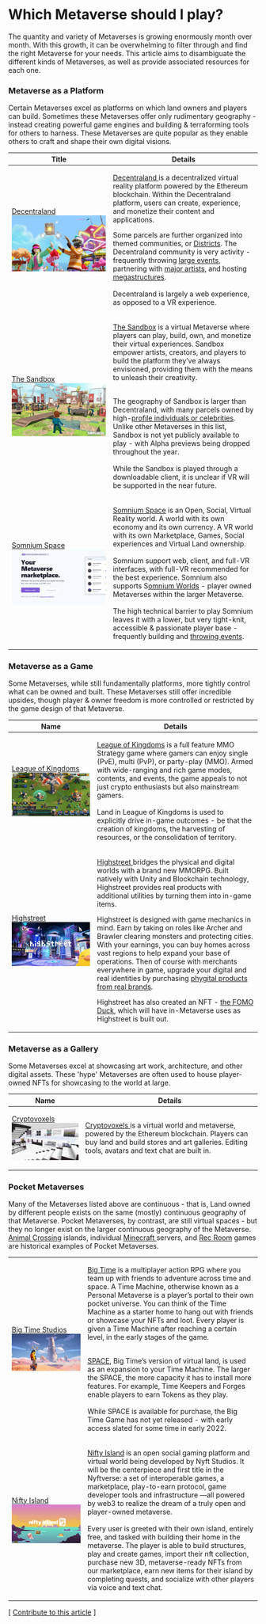 # Which Metaverse should I play?

The quantity and variety of Metaverses is growing enormously month over month. With this growth, it can be overwhelming to filter through and find the right Metaverse for your needs. This article aims to disambiguate the different kinds of Metaverses, as well as provide associated resources for each one.

### Metaverse as a Platform

Certain Metaverses excel as platforms on which land owners and players can build. Sometimes these Metaverses offer only rudimentary geography - instead creating powerful game engines and building & terraforming tools for others to harness. These Metaverses are quite popular as they enable others to craft and shape their own digital visions.&#x20;

| Title                                                                                                                        | Details                                                                                                                                                                                                                                                                                                                                                                                                                                                                                                                                                                                                                                                                                                                                                                                                                                      |
| ---------------------------------------------------------------------------------------------------------------------------- | -------------------------------------------------------------------------------------------------------------------------------------------------------------------------------------------------------------------------------------------------------------------------------------------------------------------------------------------------------------------------------------------------------------------------------------------------------------------------------------------------------------------------------------------------------------------------------------------------------------------------------------------------------------------------------------------------------------------------------------------------------------------------------------------------------------------------------------------- |
| <p><a href="https://docenrtaland.com">Decentraland</a><br><img src="../.gitbook/assets/image (1) (1).png" alt=""><br></p>    | <p><a href="https://docenrtaland.com">Decentraland </a>is a decentralized virtual reality platform powered by the Ethereum blockchain. Within the Decentraland platform, users can create, experience, and monetize their content and applications.</p><p></p><p>Some parcels are further organized into themed communities, or <a href="https://docs.decentraland.org/decentraland/glossary/#district">Districts</a>. The Decentraland community is very activity - frequently throwing <a href="https://events.decentraland.org">large events</a>, partnering with <a href="https://events.decentraland.org/event/?id=746bb7dd-4044-45bd-b87a-b93fcf9ea379">major artists</a>, and hosting <a href="https://nye.wemeta.world">megastructures</a>. <br><br>Decentraland is largely a web experience, as opposed to a VR experience.<br></p> |
| <p><a href="https://www.sandbox.game/en/">The Sandbox</a><br><img src="../.gitbook/assets/image (3) (1) (1).png" alt=""></p> | <p><a href="https://www.sandbox.game/en/">The Sandbox</a> is a virtual Metaverse where players can play, build, own, and monetize their virtual experiences. Sandbox empower artists, creators, and players to build the platform they’ve always envisioned, providing them with the means to unleash their creativity.</p><p><br>The geography of Sandbox is larger than Decentraland, with many parcels owned by high-<a href="https://fortune.com/2021/12/09/snoop-dogg-rapper-metaverse-snoopverse/">profile individuals or celebrities</a>. Unlike other Metaverses in this list, Sandbox is not yet publicly available to play - with Alpha previews being dropped throughout the year.<br><br>While the Sandbox is played through a downloadable client, it is unclear if VR will be supported in the near future. <br></p>           |
| <p><a href="https://somniumspace.com">Somnium Space</a><br><img src="../.gitbook/assets/image (9) (1).png" alt=""><br></p>   | <p><a href="https://somniumspace.com">Somnium Space</a> is an Open, Social, Virtual Reality world. A world with its own economy and its own currency. A VR world with its own Marketplace, Games, Social experiences and Virtual Land ownership.<br><br>Somnium support web, client, and full-VR interfaces, with full-VR recommended for the best experience. Somnium also supports S<a href="https://somniumspace.medium.com/announcing-somnium-worlds-somnium-web-blockchain-avatars-slo-details-prices-81ec741e2d3a">omnium Worlds</a> - player owned Metaverses within the larger Metaverse. <br><br>The high technical barrier to play Somnium leaves it with a lower, but very tight-knit, accessible &#x26; passionate player base - frequently building and <a href="https://somniumspace.com/events">throwing events</a>. <br></p> |



### Metaverse as a Game

Some Metaverses, while still fundamentally platforms, more tightly control what can be owned and built. These Metaverses still offer incredible upsides, though player & owner freedom is more controlled or restricted by the game design of that Metaverse.



| Name                                                                                                                                     | Details                                                                                                                                                                                                                                                                                                                                                                                                                                                                                                                                                                                                                                                                                                                                                                                                                                                                                                                                      |
| ---------------------------------------------------------------------------------------------------------------------------------------- | -------------------------------------------------------------------------------------------------------------------------------------------------------------------------------------------------------------------------------------------------------------------------------------------------------------------------------------------------------------------------------------------------------------------------------------------------------------------------------------------------------------------------------------------------------------------------------------------------------------------------------------------------------------------------------------------------------------------------------------------------------------------------------------------------------------------------------------------------------------------------------------------------------------------------------------------- |
| <p><a href="https://www.leagueofkingdoms.com">League of Kingdoms</a><br><img src="../.gitbook/assets/image (11) (1) (1).png" alt=""></p> | <p><a href="https://www.leagueofkingdoms.com/lok">League of Kingdoms</a> is a full feature MMO Strategy game where gamers can enjoy single (PvE), multi (PvP), or party-play (MMO). Armed with wide-ranging and rich game modes, contents, and events, the game appeals to not just crypto enthusiasts but also mainstream gamers.<br><br>Land in League of Kingdoms is used to explicitly drive in-game outcomes - be that the creation of kingdoms, the harvesting of resources, or the consolidation of territory. <br></p>                                                                                                                                                                                                                                                                                                                                                                                                               |
| <p><a href="https://www.highstreet.market">Highstreet</a><br><img src="../.gitbook/assets/image (12) (1).png" alt=""></p>                | <p><a href="https://www.highstreet.market">Highstreet </a>bridges the physical and digital worlds with a brand new MMORPG. Built natively with Unity and Blockchain technology, Highstreet provides real products with additional utilities by turning them into in-game items.</p><p></p><p>Highstreet is designed with game mechanics in mind. Earn by taking on roles like Archer and Brawler clearing monsters and protecting cities. With your earnings, you can buy homes across vast regions to help expand your base of operations. Then of course with merchants everywhere in game, upgrade your digital and real identities by purchasing <a href="https://www.highstreet.market/collectibles">phygital products from real brands</a>.</p><p></p><p>Highstreet has also created an NFT - <a href="https://www.foreverfomoducksquad.com">the FOMO Duck</a>, which will have in-Metaverse uses as Highstreet is built out. <br></p> |



### Metaverse as a Gallery

Some Metaverses excel at showcasing art work, architecture, and other digital assets. These 'hype' Metaverses are often used to house player-owned NFTs for showcasing to the world at large.&#x20;

| Name                                                                                                                      | Details                                                                                                                                                                                                                        |
| ------------------------------------------------------------------------------------------------------------------------- | ------------------------------------------------------------------------------------------------------------------------------------------------------------------------------------------------------------------------------ |
| <p><a href="https://www.cryptovoxels.com">Cryptovoxels</a><br><img src="../.gitbook/assets/image (3) (1).png" alt=""></p> | [Cryptovoxels ](https://www.cryptovoxels.com)is a virtual world and metaverse, powered by the Ethereum blockchain. Players can buy land and build stores and art galleries. Editing tools, avatars and text chat are built in. |



### Pocket Metaverses

Many of the Metaverses listed above are continuous - that is, Land owned by different people exists on the same (mostly) continuous geography of that Metaverse. Pocket Metaverses, by contrast, are still virtual spaces - but they no longer exist on the larger continuous geography of the Metaverse. [Animal Crossing](https://www.animal-crossing.com/new-horizons/) islands, individual [Minecraft ](https://www.minecraft.net/en-us)servers, and [Rec Room](https://recroom.com) games are historical examples of Pocket Metaverses.

|                                                                                                                      |                                                                                                                                                                                                                                                                                                                                                                                                                                                                                                                                                                                                                                                                                                                                                                                                                                                                                                                                                                                              |
| -------------------------------------------------------------------------------------------------------------------- | -------------------------------------------------------------------------------------------------------------------------------------------------------------------------------------------------------------------------------------------------------------------------------------------------------------------------------------------------------------------------------------------------------------------------------------------------------------------------------------------------------------------------------------------------------------------------------------------------------------------------------------------------------------------------------------------------------------------------------------------------------------------------------------------------------------------------------------------------------------------------------------------------------------------------------------------------------------------------------------------- |
| <p><a href="https://bigtime.gg">Big Time Studios</a><br><img src="../.gitbook/assets/image (4).png" alt=""></p>      | <p><a href="https://bigtime.gg">Big Time</a> is a multiplayer action RPG where you team up with friends to adventure across time and space. A Time Machine, otherwise known as a Personal Metaverse is a player’s portal to their own pocket universe. You can think of the Time Machine as a starter home to hang out with friends or showcase your NFTs and loot. Every player is given a Time Machine after reaching a certain level, in the early stages of the game.</p><p><br><a href="https://medium.com/playbigtime/big-time-space-rarity-utility-explained-331c8de2905">SPACE</a>, Big Time’s version of virtual land, is used as an expansion to your Time Machine. The larger the SPACE, the more capacity it has to install more features. For example, Time Keepers and Forges enable players to earn Tokens as they play.<br><br>While SPACE is available for purchase, the Big Time Game has not yet released - with early access slated for some time in early 2022.<br></p> |
| <p><a href="https://www.niftyisland.com">Nifty Island</a><br><img src="../.gitbook/assets/image (5).png" alt=""></p> | <p><a href="https://www.niftyisland.com">Nifty Island</a> is an open social gaming platform and virtual world being developed by Nyft Studios. It will be the centerpiece and first title in the Nyftverse: a set of interoperable games, a marketplace, play-to-earn protocol, game developer tools and infrastructure —all powered by web3 to realize the dream of a truly open and player-owned metaverse.<br><br>Every user is greeted with their own island, entirely free, and tasked with building their home in the metaverse. The player is able to build structures, play and create games, import their nft collection, purchase new 3D, metaverse-ready NFTs from our marketplace, earn new items for their island by completing quests, and socialize with other players via voice and text chat.</p><p></p>                                                                                                                                                                    |



\[ [Contribute to this article](https://github.com/the-metaverse/public-wiki) ]
